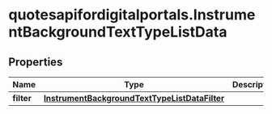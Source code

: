 # quotesapifordigitalportals.InstrumentBackgroundTextTypeListData

## Properties

Name | Type | Description | Notes
------------ | ------------- | ------------- | -------------
**filter** | [**InstrumentBackgroundTextTypeListDataFilter**](InstrumentBackgroundTextTypeListDataFilter.md) |  | [optional] 


